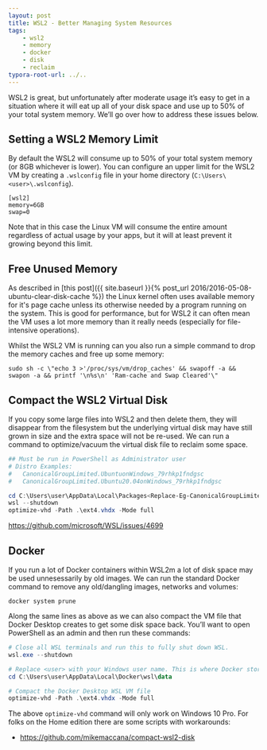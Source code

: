 ```yaml
---
layout: post
title: WSL2 - Better Managing System Resources
tags:
    - wsl2
    - memory
    - docker
    - disk
    - reclaim
typora-root-url: ../..
---
```


WSL2 is great, but unfortunately after moderate usage it’s easy to get in a situation where it will eat up all of your disk space and use up to 50% of your total system memory. We’ll go over how to address these issues below.

## Setting a WSL2 Memory Limit

By default the WSL2 will consume up to 50% of your total system memory (or 8GB whichever is lower). You can configure an upper limit for the WSL2 VM by creating a `.wslconfig` file in your home directory (`C:\Users\<user>\.wslconfig`).

```plain
[wsl2]
memory=6GB
swap=0
```

Note that in this case the Linux VM will consume the entire amount regardless of actual usage by your apps, but it will at least prevent it growing beyond this limit.

## Free Unused Memory

As described in [this post]({{ site.baseurl }}{% post_url 2016/2016-05-08-ubuntu-clear-disk-cache %}) the Linux kernel often uses available memory for it's page cache unless its otherwise needed by a program running on the system. This is good for performance, but for WSL2 it can often mean the VM uses a lot more memory than it really needs (especially for file-intensive operations).

Whilst the WSL2 VM is running can you also run a simple command to drop the memory caches and free up some memory:

`sudo sh -c \"echo 3 >'/proc/sys/vm/drop_caches' && swapoff -a && swapon -a && printf '\n%s\n' 'Ram-cache and Swap Cleared'\"`

## Compact the WSL2 Virtual Disk

If you copy some large files into WSL2 and then delete them, they will disappear from the filesystem but the underlying virtual disk may have still grown in size and the extra space will not be re-used. We can run a command to optimize/vacuum the virtual disk file to reclaim some space.

```powershell
## Must be run in PowerShell as Administrator user
# Distro Examples:
#   CanonicalGroupLimited.UbuntuonWindows_79rhkp1fndgsc
#   CanonicalGroupLimited.Ubuntu20.04onWindows_79rhkp1fndgsc

cd C:\Users\user\AppData\Local\Packages<Replace-Eg-CanonicalGroupLimited\LocalState
wsl --shutdown
optimize-vhd -Path .\ext4.vhdx -Mode full
```

<https://github.com/microsoft/WSL/issues/4699>

## Docker

If you run a lot of Docker containers within WSL2m a lot of disk space may be used unnesessarily by old images. We can run the standard Docker command to remove any old/dangling images, networks and volumes:

`docker system prune`

Along the same lines as above as we can also compact the VM file that Docker Desktop creates to get some disk space back. You’ll want to open PowerShell as an admin and then run these commands:

```powershell
# Close all WSL terminals and run this to fully shut down WSL.
wsl.exe --shutdown

# Replace <user> with your Windows user name. This is where Docker stores its VM file.
cd C:\Users\user\AppData\Local\Docker\wsl\data

# Compact the Docker Desktop WSL VM file
optimize-vhd -Path .\ext4.vhdx -Mode full
```

The above `optimize-vhd` command will only work on Windows 10 Pro. For folks on the Home edition there are some scripts with workarounds:

-   <https://github.com/mikemaccana/compact-wsl2-disk>
